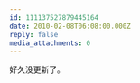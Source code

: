 ```yaml
---
id: 111137527879445164
date: 2010-02-08T06:08:00.000Z
reply: false
media_attachments: 0
---
```


好久没更新了。 ​​​​

